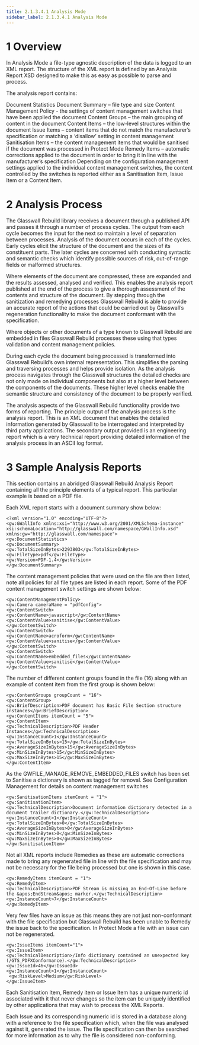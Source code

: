 ```yaml
---
title: 2.1.3.4.1 Analysis Mode
sidebar_label: 2.1.3.4.1 Analysis Mode
---
```

# 1 Overview
In Analysis Mode a file-type agnostic description of the data is logged to an XML report. The structure of the XML report is defined by an Analysis Report XSD designed to make this as easy as possible to parse and process.

The analysis report contains:

Document Statistics
Document Summary – file type and size
Content Management Policy - the settings of content management switches that have been applied the document
Content Groups – the main grouping of content in the document
Content Items – the low-level structures within the document
Issue Items – content items that do not match the manufacturer’s specification or matching a ‘disallow’ setting in content management
Sanitisation Items – the content management items that would be sanitised if the document was processed in Protect Mode
Remedy Items – automatic corrections applied to the document in order to bring it in line with the manufacturer’s specification
Depending on the configuration management settings applied to the individual content management switches, the content controlled by the switches is reported either as a Sanitisation Item, Issue Item or a Content Item.

# 2 Analysis Process
The Glasswall Rebuild library receives a document through a published API and passes it through a number of process cycles. The output from each cycle becomes the input for the next so maintain a level of separation between processes. Analysis of the document occurs in each of the cycles.  Early cycles elicit the structure of the document and the sizes of its constituent parts. The later cycles are concerned with conducting syntactic and semantic checks which identify possible sources of risk, out-of-range fields or malformed structures.

Where elements of the document are compressed, these are expanded and the results assessed, analysed and verified. This enables the analysis report published at the end of the process to give a thorough assessment of the contents and structure of the document. By stepping through the sanitization and remedying processes Glasswall Rebuild is able to provide an accurate report of the actions that could be carried out by Glasswall’s regeneration functionality to make the document conformant with the specification.

Where objects or other documents of a type known to Glasswall Rebuild are embedded in files Glasswall Rebuild processes these using that types validation and content management policies.

During each cycle the document being processed is transformed into Glasswall Rebuild’s own internal representation. This simplifies the parsing and traversing processes and helps provide isolation. As the analysis process navigates through the Glasswall structures the detailed checks are not only made on individual components but also at a higher level between the components of the documents. These higher level checks enable the semantic structure and consistency of the document to be properly verified.

The analysis aspects of the Glasswall Rebuild functionality provide two forms of reporting. The principle output of the analysis process is the analysis report. This is an XML document that enables the detailed information generated by Glasswall to be interrogated and interpreted by third party applications. The secondary output provided is an engineering report which is a very technical report providing detailed information of the analysis process in an ASCII log format.

# 3 Sample Analysis Reports
This section contains an abridged Glasswall Rebuild Analysis Report containing all the principle elements of a typical report. This particular example is based on a PDF file.

Each XML report starts with a document summary show below:

```
<?xml version="1.0" encoding="UTF-8"?>
<gw:GWallInfo xmlns:xsi="http://www.w3.org/2001/XMLSchema-instance" xsi:schemaLocation="http://glasswall.com/namespace/GWallInfo.xsd" xmlns:gw="http://glasswall.com/namespace">
<gw:DocumentStatistics>
<gw:DocumentSummary>
<gw:TotalSizeInBytes>2293803</gw:TotalSizeInBytes>
<gw:FileType>pdf</gw:FileType>
<gw:Version>PDF-1.4</gw:Version>
</gw:DocumentSummary>
```
The content management policies that were used on the file are then listed, note all policies for all file types are listed in each report. Some of the PDF content management switch settings are shown below:

```
<gw:ContentManagementPolicy>
<gw:Camera cameraName = "pdfConfig">
<gw:ContentSwitch>
<gw:ContentName>javascript</gw:ContentName>
<gw:ContentValue>sanitise</gw:ContentValue>
</gw:ContentSwitch>
<gw:ContentSwitch>
<gw:ContentName>acroform</gw:ContentName>
<gw:ContentValue>sanitise</gw:ContentValue>
</gw:ContentSwitch>
<gw:ContentSwitch>
<gw:ContentName>embedded_files</gw:ContentName>
<gw:ContentValue>sanitise</gw:ContentValue>
</gw:ContentSwitch>
```

The number of different content groups found in the file (16) along with an example of content item from the first group is shown below:

```
<gw:ContentGroups groupCount = "16">
<gw:ContentGroup>
<gw:BriefDescription>PDF document has Basic File Section structure instances</gw:BriefDescription>
<gw:ContentItems itemCount = "5">
<gw:ContentItem>
<gw:TechnicalDescription>PDF Header Instances</gw:TechnicalDescription>
<gw:InstanceCount>1</gw:InstanceCount>
<gw:TotalSizeInBytes>15</gw:TotalSizeInBytes>
<gw:AverageSizeInBytes>15</gw:AverageSizeInBytes>
<gw:MinSizeInBytes>15</gw:MinSizeInBytes>
<gw:MaxSizeInBytes>15</gw:MaxSizeInBytes>
</gw:ContentItem>
```
As the GWFILE_MANAGE_REMOVE_EMBEDDED_FILES switch has been set to Sanitise a dictionary is shown as tagged for removal. See Configuration Management for details on content management switches

```
<gw:SanitisationItems itemCount = "1">
<gw:SanitisationItem>
<gw:TechnicalDescription>Document information dictionary detected in a document trailer dictionary.</gw:TechnicalDescription>
<gw:InstanceCount>1</gw:InstanceCount>
<gw:TotalSizeInBytes>0</gw:TotalSizeInBytes>
<gw:AverageSizeInBytes>0</gw:AverageSizeInBytes>
<gw:MinSizeInBytes>0</gw:MinSizeInBytes>
<gw:MaxSizeInBytes>0</gw:MaxSizeInBytes>
</gw:SanitisationItem>
```
Not all XML reports include Remedies as these are automatic corrections made to bring any regenerated file in line with the file specification and may not be necessary for the file being processed but one is shown in this case.

```
<gw:RemedyItems itemCount = "1">
<gw:RemedyItem>
<gw:TechnicalDescription>PDF Stream is missing an End-Of-Line before the &apos;EndStream&apos; marker.</gw:TechnicalDescription>
<gw:InstanceCount>7</gw:InstanceCount>
</gw:RemedyItem>
```
Very few files have an issue as this means they are not just non-conformant with the file specification but Glasswall Rebuild has been unable to Remedy the issue back to the specification. In Protect Mode a file with an issue can not be regenerated.

```
<gw:IssueItems itemCount="1"> 
<gw:IssueItem> 
<gw:TechnicalDescription>/Info dictionary contained an unexpected key (/GTS_PDFXConformance).</gw:TechnicalDescription> 
<gw:IssueId>46</gw:IssueId> 
<gw:InstanceCount>1</gw:InstanceCount>
 <gw:RiskLevel>Medium</gw:RiskLevel>
</gw:IssueItem>
```
Each Sanitisation Item,  Remedy item or  Issue Item has a unique numeric id associated with it that never changes so the item can be uniquely identified by other applications that may wish to process  the XML Reports.

Each Issue and its corresponding numeric id is stored in a database along with a reference to the file specification which, when the file was analysed against it, generated the issue. The file specification can then be searched for more information as to why the file is considered non-conforming.